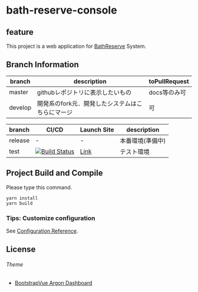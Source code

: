 # bath-reserve-console

## feature

This project is a web application for [BathReserve](https://github.com/Yamaji-Toshiyuki/Bath-Reserve) System.

## Branch Information

|branch |description                                        |toPullRequest|
|-------|---------------------------------------------------|-------------|
|master |githubレポジトリに表示したいもの                   |docs等のみ可|
|develop|開発系のfork元．開発したシステムはこちらにマージ   |可|

|branch |CI/CD|Launch Site|description|
|-------|-----|-----------|-----------|
|release| - | - |本番環境(準備中)|
|test   |[![Build Status](https://dev.azure.com/e17266/BathReserve-console/_apis/build/status/Kaniyama-t.BathReserve-console?branchName=test)](https://dev.azure.com/e17266/BathReserve-console/_build/latest?definitionId=1&branchName=test)|[Link](https://test-bath-reserve-console.azurewebsites.net)|テスト環境|


## Project Build and Compile

Please type this command.

```
yarn install
yarn build
```

### Tips: Customize configuration
See [Configuration Reference](https://cli.vuejs.org/config/).

## License

###### Theme
- [BootstrapVue Argon Dashboard](https://www.creative-tim.com/product/bootstrap-vue-argon-dashboard?partner=134895#)
